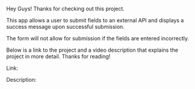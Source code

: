 Hey Guys! Thanks for checking out this project. 

This app allows a user to submit fields to an external API and displays a success message upon successful submission.

The form will not allow for submission if the fields are entered incorrectly. 

Below is a link to the project and a video description that explains the project in more detail. Thanks for reading!

Link:

Description: 



